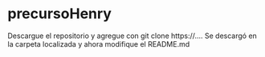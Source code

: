 # precursoHenry
Descargue el repositorio y agregue con git clone https://....
Se descargó en la carpeta localizada y ahora modifique el README.md